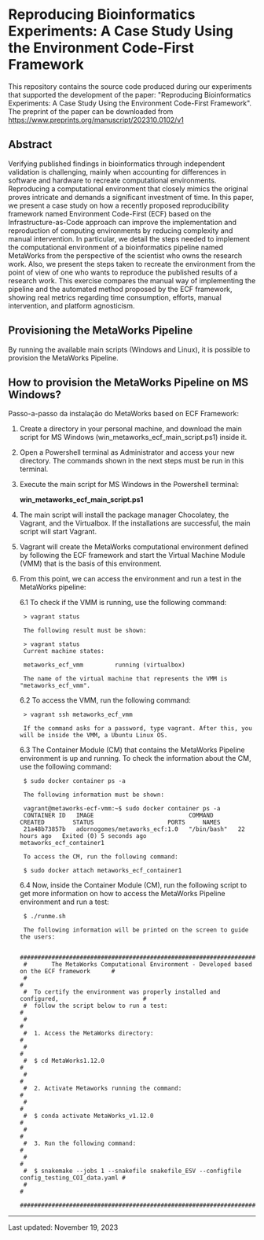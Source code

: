 # Reproducing Bioinformatics Experiments: A Case Study Using the Environment Code-First Framework

This repository contains the source code produced during our experiments that supported the development of the paper: "Reproducing Bioinformatics Experiments: A Case Study Using the Environment Code-First Framework".
The preprint of the paper can be downloaded from https://www.preprints.org/manuscript/202310.0102/v1

## Abstract

Verifying published findings in bioinformatics through independent validation is challenging, mainly when accounting for differences in software and hardware to recreate computational environments. Reproducing a computational environment that closely mimics the original proves intricate and demands a significant investment of time. In this paper, we present a case study on how a recently proposed reproducibility framework named Environment Code-First (ECF) based on the Infrastructure-as-Code approach can improve the implementation and reproduction of computing environments by reducing complexity and manual intervention. In particular, we detail the steps needed to implement the computational environment of a bioinformatics pipeline named MetaWorks from the perspective of the scientist who owns the research work. Also, we present the steps taken to recreate the environment from the point of view of one who wants to reproduce the published results of a research work. This exercise compares the manual way of implementing the pipeline and the automated method proposed by the ECF framework, showing real metrics regarding time consumption, efforts, manual intervention, and platform agnosticism. 

## Provisioning the MetaWorks Pipeline
By running the available main scripts (Windows and Linux), it is possible to provision the MetaWorks Pipeline.

## How to provision the MetaWorks Pipeline on MS Windows?
Passo-a-passo da instalação do MetaWorks based on ECF Framework:

1. Create a directory in your personal machine, and download the main script for MS Windows (win_metaworks_ecf_main_script.ps1) inside it.

2. Open a Powershell terminal as Administrator and access your new directory. The commands shown in the next steps must be run in this terminal.

3. Execute the main script for MS Windows in the Powershell terminal:

	**win_metaworks_ecf_main_script.ps1**
 
4. The main script will install the package manager Chocolatey, the Vagrant, and the Virtualbox. If the installations are successful, the main script will start Vagrant.

5. Vagrant will create the MetaWorks computational environment defined by following the ECF framework and start the Virtual Machine Module (VMM) that is the basis of this environment.

6. From this point, we can access the environment and run a test in the MetaWorks pipeline:

	6.1 To check if the VMM is running, use the following command:

   		> vagrant status

   		The following result must be shown:

   		> vagrant status
		Current machine states:

   		metaworks_ecf_vmm         running (virtualbox)

		The name of the virtual machine that represents the VMM is "metaworks_ecf_vmm".

	6.2 To access the VMM, run the following command:

   		> vagrant ssh metaworks_ecf_vmm

		If the command asks for a password, type vagrant. After this, you will be inside the VMM, a Ubuntu Linux OS.


	6.3 The Container Module (CM) that contains the MetaWorks Pipeline environment is up and running. To check the information about the CM, use the following command:

		$ sudo docker container ps -a

		The following information must be shown:

		vagrant@metaworks-ecf-vmm:~$ sudo docker container ps -a
		CONTAINER ID   IMAGE                           COMMAND       CREATED        STATUS                     PORTS     NAMES
		21a48b73857b   adornogomes/metaworks_ecf:1.0   "/bin/bash"   22 hours ago   Exited (0) 5 seconds ago             metaworks_ecf_container1

		To access the CM, run the following command:

		$ sudo docker attach metaworks_ecf_container1

	6.4 Now, inside the Container Module (CM), run the following script to get more information on how to access the MetaWorks Pipeline environment and run a test:

   		$ ./runme.sh

   		The following information will be printed on the screen to guide the users:

		#############################################################################################
		#       The MetaWorks Computational Environment - Developed based on the ECF framework      #
		#                                                                                           #
		#  To certify the environment was properly installed and configured,                        #
		#  follow the script below to run a test:                                                   #
		#                                                                                           #
		#  1. Access the MetaWorks directory:                                                       #
		#                                                                                           #
		#  $ cd MetaWorks1.12.0                                                                     #
		#                                                                                           #
		#  2. Activate Metaworks running the command:                                               #
		#                                                                                           #
		#  $ conda activate MetaWorks_v1.12.0                                                       #
		#                                                                                           #
		#  3. Run the following command:                                                            #
		#                                                                                           #
		#  $ snakemake --jobs 1 --snakefile snakefile_ESV --configfile config_testing_COI_data.yaml #
		#                                                                                           #
		#############################################################################################







-------------------------------
Last updated: November 19, 2023
